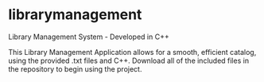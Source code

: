 # librarymanagement
Library Management System - Developed in C++


This Library Management Application allows for a smooth, efficient catalog, using the provided .txt files and C++.
Download all of the included files in the repository to begin using the project. 

